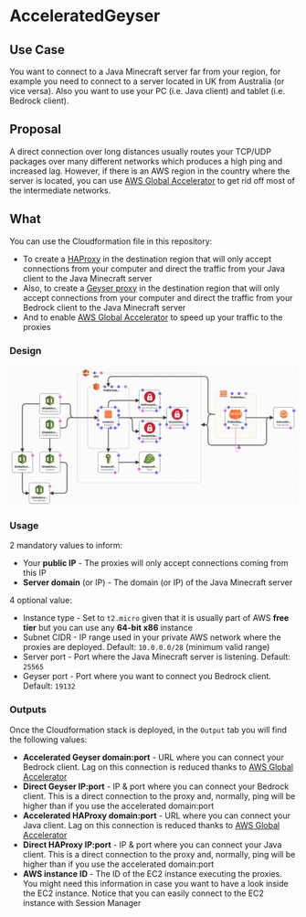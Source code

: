# AcceleratedGeyser

## Use Case

You want to connect to a Java Minecraft server far from your region, for example you need to connect to a server located in UK from Australia (or vice versa). Also you want to use your PC (i.e. Java client) and tablet (i.e. Bedrock client).

## Proposal

A direct connection over long distances usually routes your TCP/UDP packages over many different networks which produces a high ping and increased lag. However, if there is an AWS region in the country where the server is located, you can use [AWS Global Accelerator](https://aws.amazon.com/global-accelerator) to get rid off most of the intermediate networks.

## What

You can use the Cloudformation file in this repository:
* To create a [HAProxy](http://www.haproxy.org/) in the destination region that will only accept connections from your computer and direct the traffic from your Java client to the Java Minecraft server
* Also, to create a [Geyser proxy](https://geysermc.org/) in the destination region that will only accept connections from your computer and direct the traffic from your Bedrock client to the Java Minecraft server
* And to enable [AWS Global Accelerator](https://aws.amazon.com/global-accelerator) to speed up your traffic to the proxies

### Design

![Design](/Images/Design.jpg?raw=true)

### Usage

2 mandatory values to inform:
* Your **public IP** - The proxies will only accept connections coming from this IP
* **Server domain** (or IP) - The domain (or IP) of the Java Minecraft server

4 optional value:
* Instance type - Set to `t2.micro` given that it is usually part of AWS **free tier** but you can use any **64-bit x86** instance
* Subnet CIDR - IP range used in your private AWS network where the proxies are deployed. Default: `10.0.0.0/28` (minimum valid range)
* Server port - Port where the Java Minecraft server is listening. Default: `25565`
* Geyser port - Port where you want to connect you Bedrock client. Default: `19132`

### Outputs

Once the Cloudformation stack is deployed, in the `Output` tab you will find the following values:
* **Accelerated Geyser domain:port** - URL where you can connect your Bedrock client. Lag on this connection is reduced thanks to [AWS Global Accelerator](https://aws.amazon.com/global-accelerator)
* **Direct Geyser IP:port** - IP & port where you can connect your Bedrock client. This is a direct connection to the proxy and, normally, ping will be higher than if you use the accelerated domain:port
* **Accelerated HAProxy domain:port** - URL where you can connect your Java client. Lag on this connection is reduced thanks to [AWS Global Accelerator](https://aws.amazon.com/global-accelerator)
* **Direct HAProxy IP:port** - IP & port where you can connect your Java client. This is a direct connection to the proxy and, normally, ping will be higher than if you use the accelerated domain:port
* **AWS instance ID** - The ID of the EC2 instance executing the proxies. You might need this information in case you want to have a look inside the EC2 instance. Notice that you can easily connect to the EC2 instance with Session Manager
